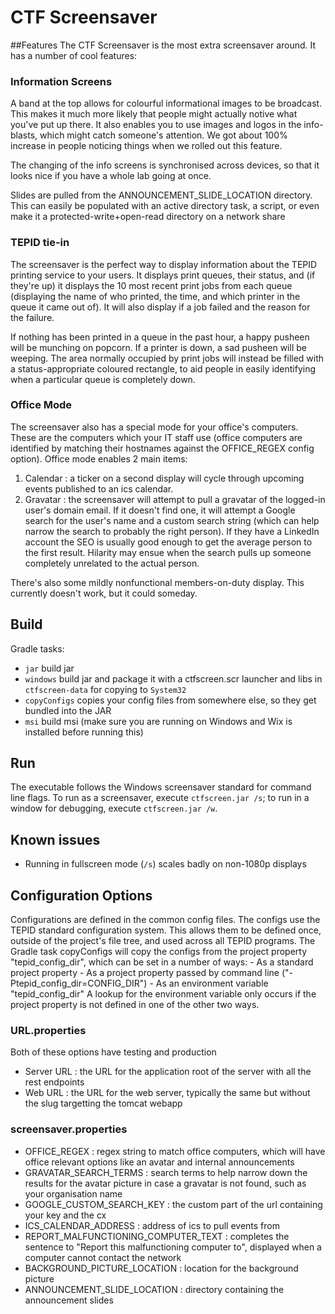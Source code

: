 # CTF Screensaver

##Features
The CTF Screensaver is the most extra screensaver around. It has a number of cool features:

### Information Screens 
A band at the top allows for colourful informational images to be broadcast. This makes it much more likely that people might actually notive what you've put up there. It also enables you to use images and logos in the info-blasts, which might catch someone's attention. We got about 100% increase in people noticing things when we rolled out this feature.

The changing of the info screens is synchronised across devices, so that it looks nice if you have a whole lab going at once.

Slides are pulled from the ANNOUNCEMENT_SLIDE_LOCATION directory. This can easily be populated with an active directory task, a script, or even make it a protected-write+open-read directory on a network share

### TEPID tie-in
The screensaver is the perfect way to display information about the TEPID printing service to your users. It displays print queues, their status, and (if they're up) it displays the 10 most recent print jobs from each queue (displaying the name of who printed, the time, and which printer in the queue it came out of). It will also display if a job failed and the reason for the failure. 

If nothing has been printed in a queue in the past hour, a happy pusheen will be munching on popcorn. If a printer is down, a sad pusheen will be weeping. The area normally occupied by print jobs will instead be filled with a status-appropriate coloured rectangle, to aid people in easily identifying when a particular queue is completely down.

### Office Mode
The screensaver also has a special mode for your office's computers. These are the computers which your IT staff use (office computers are identified by matching their hostnames against the OFFICE_REGEX config option). Office mode enables 2 main items:
1. Calendar : a ticker on a second display will cycle through upcoming events published to an ics calendar.
1. Gravatar : the screensaver will attempt to pull a gravatar of the logged-in user's domain email. If it doesn't find one, it will attempt a Google search for the user's name and a custom search string (which can help narrow the search to probably the right person). If they have a LinkedIn account the SEO is usually good enough to get the average person to the first result. Hilarity may ensue when the search pulls up someone completely unrelated to the actual person.

There's also some mildly nonfunctional members-on-duty display. This currently doesn't work, but it could someday.

## Build
Gradle tasks: 
- `jar` build jar
- `windows` build jar and package it with a ctfscreen.scr launcher and libs in `ctfscreen-data` for copying to `System32`
- `copyConfigs` copies your config files from somewhere else, so they get bundled into the JAR
- `msi` build msi (make sure you are running on Windows and Wix is installed before running this)

## Run
The executable follows the Windows screensaver standard for command line flags. To run as a screensaver, execute `ctfscreen.jar /s`; to run in a window for debugging, execute `ctfscreen.jar /w`.

## Known issues
- Running in fullscreen mode (`/s`) scales badly on non-1080p displays

## Configuration Options
Configurations are defined in the common config files. The configs use the TEPID standard configuration system. This allows them to be defined once, outside of the project's file tree, and used across all TEPID programs. The Gradle task copyConfigs will copy the configs from the project property "tepid_config_dir", which can be set in a number of ways:
    - As a standard project property
    - As a project property passed by command line ("-Ptepid_config_dir=CONFIG_DIR")
    - As an environment variable "tepid_config_dir"
A lookup for the environment variable only occurs if the project property is not defined in one of the other two ways.

### URL.properties
Both of these options have testing and production
- Server URL : the URL for the application root of the server with all the rest endpoints
- Web URL : the URL for the web server, typically the same but without the slug targetting the tomcat webapp

### screensaver.properties
- OFFICE_REGEX : regex string to match office computers, which will have office relevant options like an avatar and internal announcements
- GRAVATAR_SEARCH_TERMS : search terms to help narrow down the results for the avatar picture in case a gravatar is not found, such as your organisation name
- GOOGLE_CUSTOM_SEARCH_KEY : the custom part of the url containing your key and the cx
- ICS_CALENDAR_ADDRESS : address of ics to pull events from
- REPORT_MALFUNCTIONING_COMPUTER_TEXT : completes the sentence to "Report this malfunctioning computer to", displayed when a computer cannot contact the network
- BACKGROUND_PICTURE_LOCATION : location for the background picture
- ANNOUNCEMENT_SLIDE_LOCATION : directory containing the announcement slides

